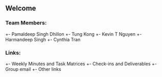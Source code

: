 ## Welcome

### Team Members:
+- Pamaldeep Singh Dhillon
 +- Tung Kong
 +- Kevin T Nguyen
 +- Harmandeep Singh
 +- Cynthia Tran

### Links:
 +- Weekly Minutes and Task Matrices
 +- Check-ins and Deliverables
 +- Group email
 +- Other links

